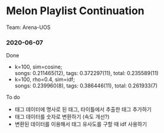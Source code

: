 # Melon Playlist Continuation
Team: Arena-UOS

### 2020-06-07

Done
- k=100, sim=cosine;<br>
songs: 0.211465(12), tags: 0.372297(11), total: 0.235589(11)
- k=100, rho=0.4, sim=idf;<br>
songs: 0.239960(8), tags: 0.386446(11), total: 0.261933(7)

To do
- 태그 데이터에 명사로 된 태그, 타이틀에서 추출한 태그 추가하기
- 태그 데이터를 숫자로 변환하기 (속도 개선?)
- 변환된 데이터를 이용해서 태그 유사도를 구할 때 idf 사용하기